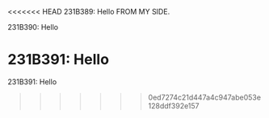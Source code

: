 <<<<<<< HEAD
231B389: Hello FROM MY SIDE.

231B390: Hello

231B391: Hello
=======
231B391: Hello 
>>>>>>> 0ed7274c21d447a4c947abe053e128ddf392e157

